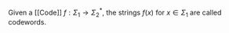 Given a [[Code]] $f:\Sigma_{1}\to \Sigma_{2}^{*}$, 
the strings $f(x)$ for $x\in \Sigma_{1}$ are called codewords.